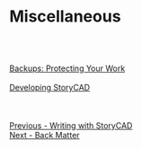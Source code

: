 # Miscellaneous #
 <br/>
 <br/>

[Backups: Protecting Your Work](Backups_Protecting_Your_Work.md) <br/><br/>
[Developing StoryCAD](Developing_StoryCAD.md) <br/><br/>
 <br/>
 <br/>
[Previous - Writing with StoryCAD](Writing_with_StoryCAD.md) <br/>
[Next - Back Matter](Back_Matter.md) <br/>
